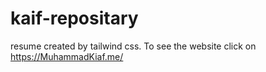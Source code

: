 # kaif-repositary
resume created by tailwind css. To see the website click on https://MuhammadKiaf.me/

